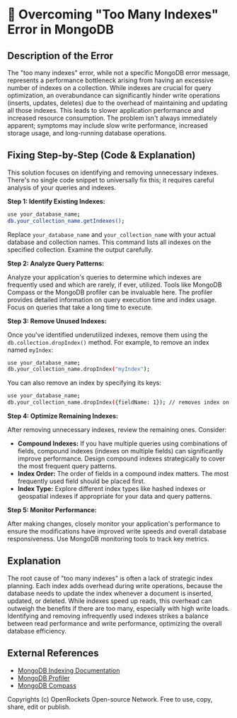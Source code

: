 # 🐞 Overcoming "Too Many Indexes" Error in MongoDB


## Description of the Error

The "too many indexes" error, while not a specific MongoDB error message, represents a performance bottleneck arising from having an excessive number of indexes on a collection.  While indexes are crucial for query optimization, an overabundance can significantly hinder write operations (inserts, updates, deletes) due to the overhead of maintaining and updating all those indexes.  This leads to slower application performance and increased resource consumption.  The problem isn't always immediately apparent; symptoms may include slow write performance, increased storage usage, and long-running database operations.


## Fixing Step-by-Step (Code & Explanation)

This solution focuses on identifying and removing unnecessary indexes. There's no single code snippet to universally fix this; it requires careful analysis of your queries and indexes.

**Step 1: Identify Existing Indexes:**

```bash
use your_database_name;
db.your_collection_name.getIndexes();
```

Replace `your_database_name` and `your_collection_name` with your actual database and collection names.  This command lists all indexes on the specified collection.  Examine the output carefully.


**Step 2: Analyze Query Patterns:**

Analyze your application's queries to determine which indexes are frequently used and which are rarely, if ever, utilized.  Tools like MongoDB Compass or the MongoDB profiler can be invaluable here. The profiler provides detailed information on query execution time and index usage.  Focus on queries that take a long time to execute.  

**Step 3: Remove Unused Indexes:**

Once you've identified underutilized indexes, remove them using the `db.collection.dropIndex()` method.  For example, to remove an index named `myIndex`:

```bash
use your_database_name;
db.your_collection_name.dropIndex("myIndex");
```

You can also remove an index by specifying its keys:

```bash
use your_database_name;
db.your_collection_name.dropIndex({fieldName: 1}); // removes index on fieldName (ascending order)
```


**Step 4:  Optimize Remaining Indexes:**

After removing unnecessary indexes, review the remaining ones.  Consider:

* **Compound Indexes:**  If you have multiple queries using combinations of fields, compound indexes (indexes on multiple fields) can significantly improve performance. Design compound indexes strategically to cover the most frequent query patterns.
* **Index Order:** The order of fields in a compound index matters. The most frequently used field should be placed first.
* **Index Type:** Explore different index types like hashed indexes or geospatial indexes if appropriate for your data and query patterns.

**Step 5: Monitor Performance:**

After making changes, closely monitor your application's performance to ensure the modifications have improved write speeds and overall database responsiveness.  Use MongoDB monitoring tools to track key metrics.


## Explanation

The root cause of "too many indexes" is often a lack of strategic index planning.  Each index adds overhead during write operations, because the database needs to update the index whenever a document is inserted, updated, or deleted. While indexes speed up reads, this overhead can outweigh the benefits if there are too many, especially with high write loads. Identifying and removing infrequently used indexes strikes a balance between read performance and write performance, optimizing the overall database efficiency.


## External References

* [MongoDB Indexing Documentation](https://www.mongodb.com/docs/manual/indexes/)
* [MongoDB Profiler](https://www.mongodb.com/docs/manual/reference/method/db.profile/)
* [MongoDB Compass](https://www.mongodb.com/products/compass)


Copyrights (c) OpenRockets Open-source Network. Free to use, copy, share, edit or publish.


